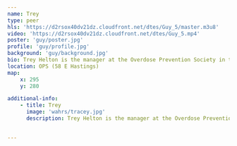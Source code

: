 ```yaml
---
name: Trey
type: peer
hls: 'https://d2rsox40dv21dz.cloudfront.net/dtes/Guy_5/master.m3u8'
video: 'https://d2rsox40dv21dz.cloudfront.net/dtes/Guy_5.mp4'
poster: 'guy/poster.jpg'
profile: 'guy/profile.jpg'
background: 'guy/background.jpg'
bio: Trey Helton is the manager at the Overdose Prevention Society in the Downtown Eastside. Trey is a well-known artist in the area as well as promoting the artistic abilities of others in the DTES. One of Trey’s hopes for the future is that one day stigma toward drug users in a medical environment will be a thing of the past.
location: OPS (58 E Hastings)
map:
    x: 295
    y: 280

additional-info: 
    - title: Trey
      image: 'wahrs/tracey.jpg'
      description: Trey Helton is the manager at the Overdose Prevention Society in the Downtown Eastside. Trey is a well-known artist in the area as well as promoting the artistic abilities of others in the DTES. One of Trey’s hopes for the future is that one day stigma toward drug users in a medical environment will be a thing of the past.
    

---
```

